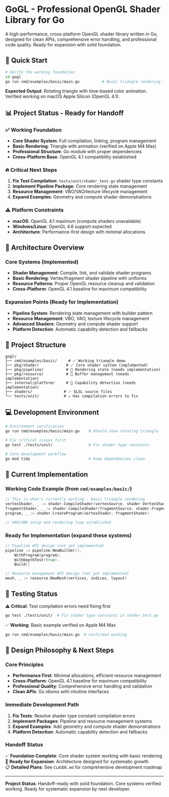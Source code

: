# GoGL - Professional OpenGL Shader Library for Go

A high-performance, cross-platform OpenGL shader library written in Go, designed for clean APIs, comprehensive error handling, and professional code quality. Ready for expansion with solid foundation.

## 🚀 Quick Start

```bash
# Verify the working foundation
cd gogl
go run cmd/examples/basic/main.go          # Basic triangle rendering (✅ WORKING)
```

**Expected Output**: Rotating triangle with time-based color animation. Verified working on macOS Apple Silicon (OpenGL 4.1).

## 📊 Project Status - Ready for Handoff

### ✅ **Working Foundation** 
- **Core Shader System**: Full compilation, linking, program management
- **Basic Rendering**: Triangle with animation (verified on Apple M4 Max)
- **Professional Structure**: Go module with proper dependencies
- **Cross-Platform Base**: OpenGL 4.1 compatibility established

### 🔥 **Critical Next Steps**
1. **Fix Test Compilation**: `tests/unit/shader_test.go` shader type constants
2. **Implement Pipeline Package**: Core rendering state management
3. **Resource Management**: VBO/VAO/texture lifecycle management
4. **Expand Examples**: Geometry and compute shader demonstrations

### ⚠️ **Platform Constraints**
- **macOS**: OpenGL 4.1 maximum (compute shaders unavailable)
- **Windows/Linux**: OpenGL 4.6 support expected
- **Architecture**: Performance-first design with minimal allocations

## 🎯 Architecture Overview

### Core Systems (Implemented)
- **Shader Management**: Compile, link, and validate shader programs
- **Basic Rendering**: Vertex/fragment shader pipeline with uniforms
- **Resource Patterns**: Proper OpenGL resource cleanup and validation
- **Cross-Platform**: OpenGL 4.1 baseline for maximum compatibility

### Expansion Points (Ready for Implementation)
- **Pipeline System**: Rendering state management with builder pattern
- **Resource Management**: VBO, VAO, texture lifecycle management
- **Advanced Shaders**: Geometry and compute shader support
- **Platform Detection**: Automatic capability detection and fallbacks

## 📁 Project Structure

```
gogl/
├── cmd/examples/basic/     # ✅ Working triangle demo
├── pkg/shader/            # ✅ Core shader system (implemented)
├── pkg/pipeline/          # 🚧 Rendering state (needs implementation)
├── pkg/resource/          # 🚧 Buffer management (needs implementation)  
├── internal/platform/     # 🚧 Capability detection (needs implementation)
├── shaders/              # ✅ GLSL source files
└── tests/unit/           # ⚠️ Has compilation errors to fix
```

## 💻 Development Environment

```bash
# Environment verification
go run cmd/examples/basic/main.go    # Should show rotating triangle

# Fix critical issues first  
go test ./tests/unit/                # Fix shader type constants

# Core development workflow
go mod tidy                          # Keep dependencies clean
```

## 🔧 Current Implementation

### Working Code Example (from `cmd/examples/basic/`)
```go
// This is what's currently working - basic triangle rendering
vertexShader, _ := shader.CompileShader(vertexSource, shader.VertexShader)
fragmentShader, _ := shader.CompileShader(fragmentSource, shader.FragmentShader) 
program, _ := shader.CreateProgram(vertexShader, fragmentShader)

// VAO/VBO setup and rendering loop established
```

### Ready for Implementation (expand these systems)
```go
// Pipeline API design (not yet implemented)
pipeline := pipeline.NewBuilder().
    WithProgram(program).
    WithDepthTest(true).
    Build()

// Resource management API design (not yet implemented)  
mesh, _ := resource.NewMesh(vertices, indices, layout)
```

## 🧪 Testing Status

⚠️ **Critical**: Test compilation errors need fixing first
```bash
go test ./tests/unit/  # Fix shader type constants in shader_test.go
```

✅ **Working**: Basic example verified on Apple M4 Max
```bash
go run cmd/examples/basic/main.go  # Confirmed working
```

## 🎯 Design Philosophy & Next Steps

### Core Principles
- **Performance First**: Minimal allocations, efficient resource management
- **Cross-Platform**: OpenGL 4.1 baseline for maximum compatibility  
- **Professional Quality**: Comprehensive error handling and validation
- **Clean APIs**: Go idioms with intuitive interfaces

### Immediate Development Path
1. **Fix Tests**: Resolve shader type constant compilation errors
2. **Implement Packages**: Pipeline and resource management systems
3. **Expand Examples**: Add geometry and compute shader demonstrations
4. **Platform Detection**: Automatic capability detection and fallbacks

### Handoff Status
✅ **Foundation Complete**: Core shader system working with basic rendering  
🚧 **Ready for Expansion**: Architecture designed for systematic growth  
📋 **Detailed Plans**: See `CLAUDE.md` for comprehensive development roadmap

---

**Project Status**: Handoff-ready with solid foundation. Core systems verified working. Ready for systematic expansion by next developer.